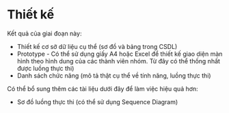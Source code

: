 # Thiết kế

Kết quả của giai đoạn này:

- Thiết kế cơ sở dữ liệu cụ thể (sơ đồ và bảng trong CSDL)
- Prototype - Có thể sử dụng giấy A4 hoặc Excel để thiết kế giao diện màn hình theo hình dung của các thành viên nhóm. Từ đây có thể thống nhất được luồng thực thi)
- Danh sách chức năng (mô tả thật cụ thể về tính năng, luồng thực thi)

Có thể bổ sung thêm các tài liệu dưới đây để làm việc hiệu quả hơn:

- Sơ đồ luồng thực thi (có thể sử dụng Sequence Diagram)
